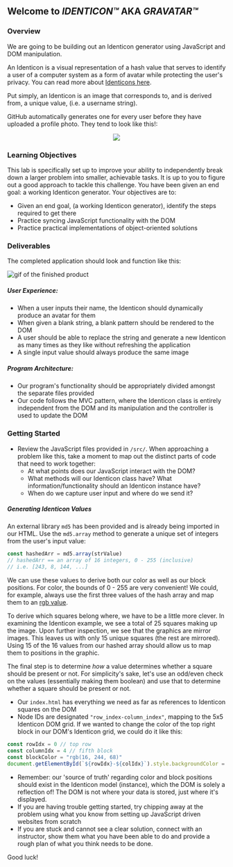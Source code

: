## Welcome to _IDENTICON™️_ AKA _GRAVATAR™️_



### Overview

We are going to be building out an Identicon generator using JavaScript and DOM
manipulation.

An Identicon is a visual representation of a hash value that serves to identify
a user of a computer system as a form of avatar while protecting the user's
privacy. You can read more about [Identicons here](https://en.wikipedia.org/wiki/Identicon).

Put simply, an Identicon is an image that corresponds to, and is derived from, a
unique value, (i.e. a username string).

GitHub automatically generates one for every user before they have uploaded a
profile photo. They tend to look like this!:  
<p align="center">
  <img src="https://s3.amazonaws.com/learn-verified/identicon-example.png"/>
</p>

### Learning Objectives
This lab is specifically set up to improve your ability to independently break
down a larger problem into smaller, achievable tasks. It is up to you to
figure out a good approach to tackle this challenge.  You have been given an end
goal: a working Identicon generator.  Your objectives are to:
 - Given an end goal, (a working Identicon generator), identify the steps
 required to get there
 - Practice syncing JavaScript functionality with the DOM
 - Practice practical implementations of object-oriented solutions

### Deliverables

The completed application should look and function like this:

![gif of the finished product](https://s3.amazonaws.com/learn-verified/identicon-demo.gif)

##### User Experience:
 - When a user inputs their name, the Identicon should dynamically produce an
avatar for them
 - When given a blank string, a blank pattern should be rendered to the DOM
 - A user should be able to replace the string and generate a new Identicon
 as many times as they like without refreshing the application
 - A single input value should always produce the same image

##### Program Architecture:
 - Our program's functionality should be appropriately divided amongst the
 separate files provided
 - Our code follows the MVC pattern, where the Identicon class is entirely
 independent from the DOM and its manipulation and the controller is used to
 update the DOM

### Getting Started
 - Review the JavaScript files provided in ```/src/```. When approaching a
 problem like this, take a moment to map out the distinct parts of code that
 need to work together:
   - At what points does our JavaScript interact with the DOM?
   - What methods will our Identicon class have? What information/functionality
   should an Identicon instance have?
   - When do we capture user input and where do we send it?

##### Generating Identicon Values
An external library ```md5``` has been provided and is already being imported
in our HTML. Use the ```md5.array``` method to generate a unique set of integers
from the user's input value:
```JavaScript
const hashedArr = md5.array(strValue)
// hashedArr == an array of 16 integers, 0 - 255 (inclusive)
// i.e. [243, 8, 144, ...]
```
We can use these values to derive both our color as well as our block
positions. For color, the bounds of 0 - 255 are very convenient! We could, for
example, always use the first three values of the hash array and map them to an
[rgb value](https://www.w3schools.com/colors/colors_rgb.asp).

To derive which squares belong where, we have to be a little more clever.
In examining the Identicon example, we see a total of 25 squares making up the
image. Upon further inspection, we see that the graphics are mirror images. This
leaves us with only 15 unique squares (the rest are mirrored). Using 15 of the
16 values from our hashed array should allow us to map them to positions in the
graphic.

The final step is to determine _how_ a value determines whether a square should
be present or not. For simplicity's sake, let's use an odd/even check on the
values (essentially making them boolean) and use that to determine whether a
square should be present or not.

- Our ```index.html``` has everything we need as far as references to Identicon
squares on the DOM
- Node IDs are designated ```"row_index-column_index"```, mapping to the
5x5 Identicon DOM grid. If we wanted to change the color of the top
right block in our DOM's Identicon grid, we could do it like this:
```javascript
const rowIdx = 0 // top row
const columnIdx = 4 // fifth block
const blockColor = "rgb(16, 244, 68)"
document.getElementById(`${rowIdx}-${colIdx}`).style.backgroundColor = blockColor
```
- Remember: our 'source of truth' regarding color and block positions should
exist in the Identicon model (instance), which the DOM is solely a reflection
of! The DOM is not where your data is stored, just where it's displayed.
- If you are having trouble getting started, try chipping away at the problem
using what you know from setting up JavaScript driven websites from scratch
- If you are stuck and cannot see a clear solution, connect with an instructor,
show them what you have been able to do and provide a rough plan of what you
think needs to be done.


Good luck!
